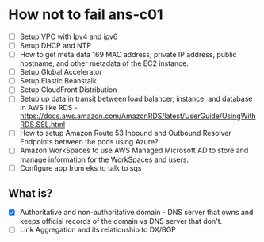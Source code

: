 # How not to fail ans-c01

- [ ] Setup VPC with Ipv4 and ipv6
- [ ] Setup DHCP and NTP
- [ ] How to get meta data 169 MAC address, private IP address, public hostname, and other metadata of the EC2 instance.
- [ ] Setup Global Accelerator
- [ ] Setup Elastic Beanstalk
- [ ] Setup CloudFront Distribution
- [ ] Setup up data in transit between load balancer, instance, and database in AWS like RDS - https://docs.aws.amazon.com/AmazonRDS/latest/UserGuide/UsingWithRDS.SSL.html
- [ ] How to setup Amazon Route 53 Inbound and Outbound Resolver Endpoints between the pods using Azure?
- [ ] Amazon WorkSpaces to use AWS Managed Microsoft AD to store and manage information for the WorkSpaces and users.
- [ ] Configure app from eks to talk to sqs

## What is?
- [X] Authoritative and non-authoritative domain - DNS server that owns and keeps official records of the domain vs DNS server that don't.
- [ ] Link Aggregation and its relationship to DX/BGP
